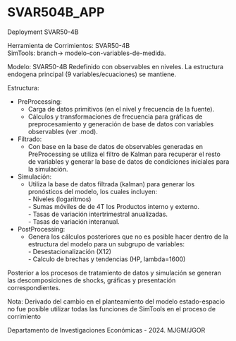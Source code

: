 # SVAR504B_APP
 Deployment SVAR50-4B

Herramienta de Corrimientos: SVAR50-4B<br>
SimTools: branch->  modelo-con-variables-de-medida.

Modelo: SVAR50-4B Redefinido con observables en niveles. La estructura
endogena principal (9 variables/ecuaciones) se mantiene.

Estructura:
 - PreProcessing: 
    - Carga de datos primitivos (en el nivel y frecuencia de la fuente). 
    - Cálculos y transformaciones de frecuencia para gráficas de preprocesamiento
      y generación de base de datos con variables observables (ver .mod).
  - Filtrado:
    - Con base en la base de datos de observables generadas en PreProcessing 
    se utiliza el filtro de Kalman para recuperar el resto de variables y 
    generar la base de datos de condiciones iniciales para la simulación.
 - Simulación: 
    - Utiliza la base de datos filtrada (kalman) para generar los pronósticos del
    modelo, los cuales incluyen:<br>
            - Niveles (logaritmos)<br>
            - Sumas móviles de de 4T los Productos interno y externo.<br>
            - Tasas de variación intertrimestral anualizadas.<br>
            - Tasas de variación interanual. <br>
 - PostProcessing:
    - Genera los cálculos posteriores que no es posible hacer dentro de la
    estructura del modelo para un subgrupo de variables:<br>
            - Desestacionalización (X12)<br>
            - Calculo de brechas y tendencias (HP, lambda=1600)<br>

Posterior a los procesos de tratamiento de datos y simulación se generan
las descomposiciones de shocks, gráficas y presentación correspondientes.

Nota: Derivado del cambio en el planteamiento del modelo estado-espacio no
fue posible utilizar todas las funciones de SimTools en el proceso de
corrimiento

Departamento de Investigaciones Económicas - 2024.
MJGM/JGOR